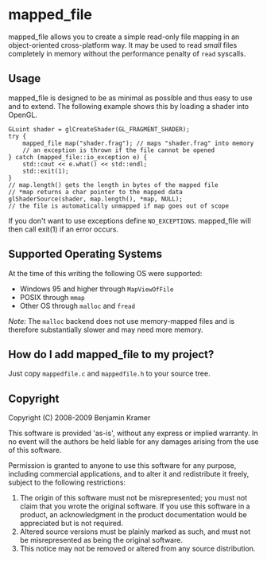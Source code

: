 mapped_file
==========

mapped_file allows you to create a simple read-only file mapping
in an object-oriented cross-platform way. It may be used to read
*small* files completely in memory without the performance penalty
of `read` syscalls.

Usage
-----
mapped_file is designed to be as minimal as possible and thus
easy to use and to extend. The following example shows this by
loading a shader into OpenGL.

	GLuint shader = glCreateShader(GL_FRAGMENT_SHADER);
	try {
		mapped_file map("shader.frag"); // maps "shader.frag" into memory
		// an exception is thrown if the file cannot be opened
	} catch (mapped_file::io_exception e) {
		std::cout << e.what() << std::endl;
		std::exit(1);
	}
	// map.length() gets the length in bytes of the mapped file
	// *map returns a char pointer to the mapped data
	glShaderSource(shader, map.length(), *map, NULL);
	// the file is automatically unmapped if map goes out of scope

If you don't want to use exceptions define `NO_EXCEPTIONS`. mapped_file will
then call exit(1) if an error occurs.

Supported Operating Systems
---------------------------

At the time of this writing the following OS were supported:

- Windows 95 and higher through `MapViewOfFile`
- POSIX through `mmap`
- Other OS through `malloc` and `fread`

*Note:* The `malloc` backend does not use memory-mapped files and is therefore
substantially slower and may need more memory.

How do I add mapped_file to my project?
--------------------------------------

Just copy `mappedfile.c` and `mappedfile.h` to your source tree.

Copyright
---------

Copyright (C) 2008-2009 Benjamin Kramer

This software is provided 'as-is', without any express or implied
warranty.  In no event will the authors be held liable for any damages
arising from the use of this software.

Permission is granted to anyone to use this software for any purpose,
including commercial applications, and to alter it and redistribute it
freely, subject to the following restrictions:

1. The origin of this software must not be misrepresented; you must not
   claim that you wrote the original software. If you use this software
   in a product, an acknowledgment in the product documentation would be
   appreciated but is not required.
2. Altered source versions must be plainly marked as such, and must not be
   misrepresented as being the original software.
3. This notice may not be removed or altered from any source distribution.